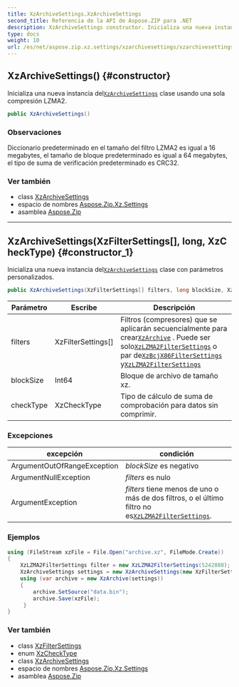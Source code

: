 ```yaml
---
title: XzArchiveSettings.XzArchiveSettings
second_title: Referencia de la API de Aspose.ZIP para .NET
description: XzArchiveSettings constructor. Inicializa una nueva instancia delXzArchiveSettings clase usando una sola compresión LZMA2.
type: docs
weight: 10
url: /es/net/aspose.zip.xz.settings/xzarchivesettings/xzarchivesettings/
---
```

## XzArchiveSettings() {#constructor}

Inicializa una nueva instancia del[`XzArchiveSettings`](../) clase usando una sola compresión LZMA2.

```csharp
public XzArchiveSettings()
```

### Observaciones

Diccionario predeterminado en el tamaño del filtro LZMA2 es igual a 16 megabytes, el tamaño de bloque predeterminado es igual a 64 megabytes, el tipo de suma de verificación predeterminado es CRC32.

### Ver también

* class [XzArchiveSettings](../)
* espacio de nombres [Aspose.Zip.Xz.Settings](../../xzarchivesettings/)
* asamblea [Aspose.Zip](../../../)

---

## XzArchiveSettings(XzFilterSettings[], long, XzCheckType) {#constructor_1}

Inicializa una nueva instancia del[`XzArchiveSettings`](../) clase con parámetros personalizados.

```csharp
public XzArchiveSettings(XzFilterSettings[] filters, long blockSize, XzCheckType checkType)
```

| Parámetro | Escribe | Descripción |
| --- | --- | --- |
| filters | XzFilterSettings[] | Filtros (compresores) que se aplicarán secuencialmente para crear[`XzArchive`](../../../aspose.zip.xz/xzarchive/) . Puede ser solo[`XzLZMA2FilterSettings`](../../xzlzma2filtersettings/) o par de[`XzBcjX86FilterSettings`](../../xzbcjx86filtersettings/) y[`XzLZMA2FilterSettings`](../../xzlzma2filtersettings/) |
| blockSize | Int64 | Bloque de archivo de tamaño xz. |
| checkType | XzCheckType | Tipo de cálculo de suma de comprobación para datos sin comprimir. |

### Excepciones

| excepción | condición |
| --- | --- |
| ArgumentOutOfRangeException | *blockSize* es negativo |
| ArgumentNullException | *filters* es nulo |
| ArgumentException | *filters* tiene menos de uno o más de dos filtros, o el último filtro no es[`XzLZMA2FilterSettings`](../../xzlzma2filtersettings/). |

### Ejemplos

```csharp
using (FileStream xzFile = File.Open("archive.xz", FileMode.Create))
{
    XzLZMA2FilterSettings filter = new XzLZMA2FilterSettings(5242880);
    XzArchiveSettings settings = new XzArchiveSettings(new XzFilterSettings[] {filter}, 10485760, XzCheckType.Crc32);
    using (var archive = new XzArchive(settings))
    {
        archive.SetSource("data.bin");
        archive.Save(xzFile);
     }
}
```

### Ver también

* class [XzFilterSettings](../../xzfiltersettings/)
* enum [XzCheckType](../../xzchecktype/)
* class [XzArchiveSettings](../)
* espacio de nombres [Aspose.Zip.Xz.Settings](../../xzarchivesettings/)
* asamblea [Aspose.Zip](../../../)


